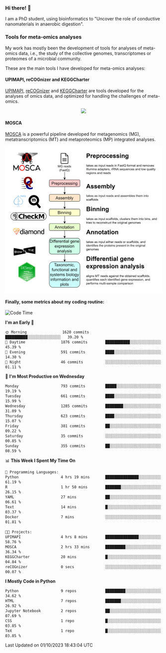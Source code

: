 ### Hi there! 👋

I am a PhD student, using bioinformatics to "Uncover the role of conductive nanomaterials in anaerobic digestion".

### Tools for meta-omics analyses

My work has mostly been the development of tools for analyses of meta-omics data, i.e., the study of the collective genomes, transcriptomes or proteomes of a microbial community.

These are the main tools I have developed for meta-omics analyses:

#### UPIMAPI, reCOGnizer and KEGGCharter

[UPIMAPI](https://github.com/iquasere/UPIMAPI), [reCOGnizer](https://github.com/iquasere/reCOGnizer) and [KEGGCharter](https://github.com/iquasere/KEGGCharter) are tools developed for the analyses of omics data, and optimized for handling the challenges of meta-omics.

<p align="center">
    <img src="assets/annotation_paper.png">
</p>

#### MOSCA

[MOSCA](https://github.com/iquasere/MOSCA) is a powerful pipeline developed for metagenomics (MG), metatranscriptomics (MT) and metaproteomics (MP) integrated analyses.

<p align="center">
    <img src="assets/mosca_workflow.png" align="center" width="700">
</p>


#### Finally, some metrics about my coding routine:

<!--START_SECTION:waka-->
![Code Time](http://img.shields.io/badge/Code%20Time-683%20hrs%2037%20mins-blue)

**I'm an Early 🐤** 

```text
🌞 Morning                1620 commits        ██████████░░░░░░░░░░░░░░░   39.20 % 
🌆 Daytime                1876 commits        ███████████░░░░░░░░░░░░░░   45.39 % 
🌃 Evening                591 commits         ████░░░░░░░░░░░░░░░░░░░░░   14.30 % 
🌙 Night                  46 commits          ░░░░░░░░░░░░░░░░░░░░░░░░░   01.11 % 
```
📅 **I'm Most Productive on Wednesday** 

```text
Monday                   793 commits         █████░░░░░░░░░░░░░░░░░░░░   19.19 % 
Tuesday                  661 commits         ████░░░░░░░░░░░░░░░░░░░░░   15.99 % 
Wednesday                1285 commits        ████████░░░░░░░░░░░░░░░░░   31.09 % 
Thursday                 623 commits         ████░░░░░░░░░░░░░░░░░░░░░   15.07 % 
Friday                   381 commits         ██░░░░░░░░░░░░░░░░░░░░░░░   09.22 % 
Saturday                 35 commits          ░░░░░░░░░░░░░░░░░░░░░░░░░   00.85 % 
Sunday                   355 commits         ██░░░░░░░░░░░░░░░░░░░░░░░   08.59 % 
```


📊 **This Week I Spent My Time On** 

```text
💬 Programming Languages: 
Python                   4 hrs 19 mins       ███████████████░░░░░░░░░░   61.19 % 
R                        1 hr 50 mins        ███████░░░░░░░░░░░░░░░░░░   26.15 % 
YAML                     27 mins             ██░░░░░░░░░░░░░░░░░░░░░░░   06.61 % 
Text                     14 mins             █░░░░░░░░░░░░░░░░░░░░░░░░   03.37 % 
Docker                   7 mins              ░░░░░░░░░░░░░░░░░░░░░░░░░   01.81 % 

🐱‍💻 Projects: 
UPIMAPI                  4 hrs 8 mins        ███████████████░░░░░░░░░░   58.76 % 
MOSCA                    2 hrs 33 mins       █████████░░░░░░░░░░░░░░░░   36.34 % 
KEGGCharter              20 mins             █░░░░░░░░░░░░░░░░░░░░░░░░   04.84 % 
reCOGnizer               0 secs              ░░░░░░░░░░░░░░░░░░░░░░░░░   00.07 % 
```

**I Mostly Code in Python** 

```text
Python                   9 repos             █████████░░░░░░░░░░░░░░░░   34.62 % 
HTML                     7 repos             ███████░░░░░░░░░░░░░░░░░░   26.92 % 
Jupyter Notebook         2 repos             ██░░░░░░░░░░░░░░░░░░░░░░░   07.69 % 
CSS                      1 repo              █░░░░░░░░░░░░░░░░░░░░░░░░   03.85 % 
TeX                      1 repo              █░░░░░░░░░░░░░░░░░░░░░░░░   03.85 % 
```




 Last Updated on 01/10/2023 18:43:04 UTC
<!--END_SECTION:waka-->

